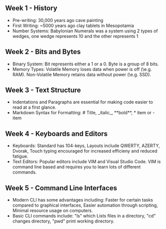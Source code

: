 ## Week 1 - History
- Pre-writing: 30,000 years ago cave painting
- First Writing: ~5000 years ago clay tablets in Mesopotamia
- Number Systems: Babylonian Numerals was a system using 2 types of wedges, one wedge represents 10 and the other represents 1

## Week 2 - Bits and Bytes
- Binary System: Bit represents either a 1 or a 0. Byte is a group of 8 bits.
- Memory Types: Volatile Memory loses data when power is off (\e.g. RAM). Non-Volatile Memory retains data without power (\e.g. SSD).

## Week 3 - Text Structure
- Indentations and Paragraphs are essential for making code easier to read at a first glance.
- Markdown Syntax for Formatting: \# Title, \_italic_, \*\*bold**, \* item or \- item

## Week 4 - Keyboards and Editors
- Keyboards: Standard has 104-keys, Layouts include QWERTY, AZERTY, Dvorak, Touch typing encouraged for increased efficieny and reduced fatigue.
- Text Editors: Popular editors include VIM and Visual Studio Code. VIM is command line based and requires you to learn lots of different commands.

## Week 5 - Command Line Interfaces
- Modern CLI has some advantages including: Faster for certain tasks compared to graphical interfaces, Easier automation through scripting, Minimal resource usage on computers.
- Basic CLI commands include: "ls" which Lists files in a directory, "cd" changes directory, "pwd" print working directory.
